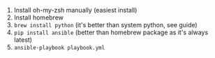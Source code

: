 1. Install oh-my-zsh manually (easiest install)
2. Install homebrew
3. `brew install python` (it's better than system python, see guide)
4. `pip install ansible` (better than homebrew package as it's always latest)
5. `ansible-playbook playbook.yml`

